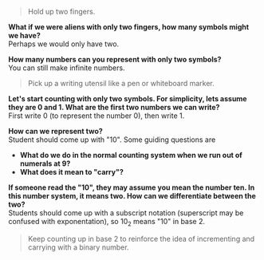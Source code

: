 > Hold up two fingers.

**What if we were aliens with only two fingers, how many symbols might we have?**<br>
Perhaps we would only have two.

**How many numbers can you represent with only two symbols?**<br>
You can still make infinite numbers.

> Pick up a writing utensil like a pen or whiteboard marker.

**Let's start counting with only two symbols. For simplicity, lets assume they are 0 and 1. What are the first two numbers we can write?**<br>
First write 0 (to represent the number 0), then write 1.

**How can we represent two?**<br>
Student should come up with "10". Some guiding questions are<br>
- **What do we do in the normal counting system when we run out of numerals at 9?**
- **What does it mean to "carry"?**

**If someone read the "10", they may assume you mean the number ten. In this number system, it means two. How can we differentiate between the two?**<br>
Students should come up with a subscript notation (superscript may be confused with exponentation), so $10_2$ means "10" in base 2.

> Keep counting up in base 2 to reinforce the idea of incrementing and carrying with a binary number.
